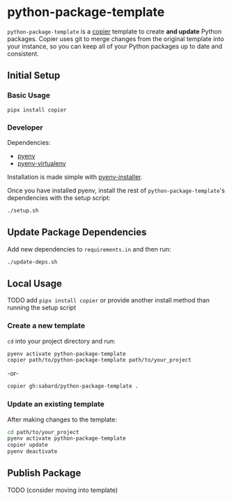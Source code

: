 # python-package-template
`python-package-template` is a [copier](https://github.com/copier-org/copier) template to create **and update** Python packages. Copier uses git to merge changes from the original template into your instance, so you can keep all of your Python packages up to date and consistent.

## Initial Setup

### Basic Usage

`pipx install copier`


### Developer

Dependencies:
- [pyenv](https://github.com/pyenv/pyenv)
- [pyenv-virtualenv](https://github.com/pyenv/pyenv-virtualenv)

Installation is made simple with [pyenv-installer](https://github.com/pyenv/pyenv-installer).

Once you have installed pyenv, install the rest of `python-package-template`'s dependencies with the setup script:

```bash
./setup.sh
```

## Update Package Dependencies

Add new dependencies to `requirements.in` and then run:

```bash
./update-deps.sh
```

## Local Usage

TODO add `pipx install copier` or provide another install method than running the setup script

### Create a new template

`cd` into your project directory and run:

```bash
pyenv activate python-package-template
copier path/to/python-package-template path/to/your_project
```

-or-

```bash
copier gh:sabard/python-package-template .
```

### Update an existing template

After making changes to the template:

```bash
cd path/to/your_project
pyenv activate python-package-template
copier update
pyenv deactivate
```

## Publish Package

TODO (consider moving into template)
